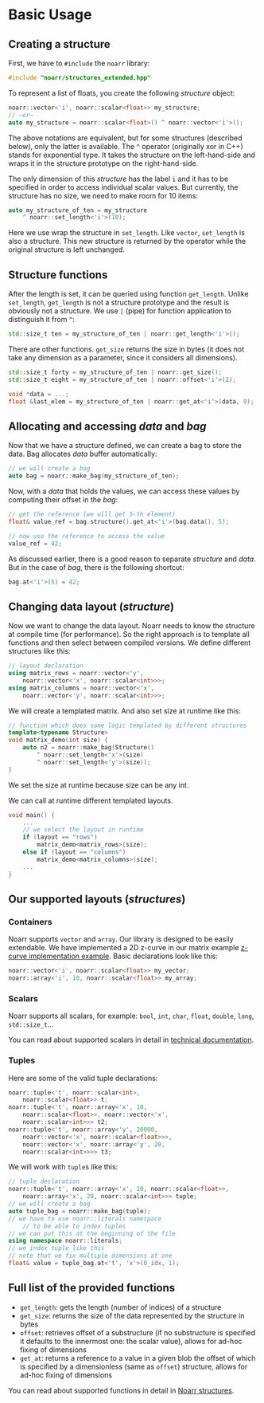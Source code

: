 # Basic Usage

## Creating a structure

First, we have to `#include` the `noarr` library:

```cpp
#include "noarr/structures_extended.hpp"
```

To represent a list of floats, you create the following *structure* object:

```cpp
noarr::vector<'i', noarr::scalar<float>> my_structure;
// ~or~
auto my_structure = noarr::scalar<float>() ^ noarr::vector<'i'>();
```

The above notations are equivalent, but for some structures (described below), only the latter is available. The `^` operator (originally xor in C++) stands for exponential type.
It takes the structure on the left-hand-side and wraps it in the structure prototype on the right-hand-side.

The only dimension of this *structure* has the label `i` and it has to be specified in order to access individual scalar values. But currently, the structure has no size, we need to make room for 10 items:

```cpp
auto my_structure_of_ten = my_structure 
	^ noarr::set_length<'i'>(10);
```

Here we use wrap the structure in `set_length`. Like `vector`, `set_length` is also a structure. This new structure is returned by the operator while the original structure is left unchanged.

## Structure functions

After the length is set, it can be queried using function `get_length`. Unlike `set_length`, `get_length` is not a structure prototype and the result is obviously not a structure.
We use `|` (pipe) for function application to distinguish it from `^`:

```cpp
std::size_t ten = my_structure_of_ten | noarr::get_length<'i'>();
```

There are other functions. `get_size` returns the size in bytes (it does not take any dimension as a parameter, since it considers all dimensions).

```cpp
std::size_t forty = my_structure_of_ten | noarr::get_size();
std::size_t eight = my_structure_of_ten | noarr::offset<'i'>(2);

void *data = ...;
float &last_elem = my_structure_of_ten | noarr::get_at<'i'>(data, 9);
```

## Allocating and accessing *data* and *bag*

Now that we have a structure defined, we can create a bag to store the data. Bag allocates *data* buffer automatically:

```cpp
// we will create a bag
auto bag = noarr::make_bag(my_structure_of_ten);
```

Now, with a *data* that holds the values, we can access these values by computing their offset in the *bag*:

```cpp
// get the reference (we will get 5-th element)
float& value_ref = bag.structure().get_at<'i'>(bag.data(), 5);

// now use the reference to access the value
value_ref = 42;
```

As discussed earlier, there is a good reason to separate *structure* and *data*. But in the case of *bag*, there is the following shortcut:

```cpp
bag.at<'i'>(5) = 42;
```

## Changing data layout (*structure*)

Now we want to change the data layout. Noarr needs to know the structure at compile time (for performance). So the right approach is to template all functions and then select between compiled versions. We define different structures like this:

```cpp
// layout declaration
using matrix_rows = noarr::vector<'y', 
	noarr::vector<'x', noarr::scalar<int>>>;
using matrix_columns = noarr::vector<'x', 
	noarr::vector<'y', noarr::scalar<int>>>;
```

We will create a templated matrix. And also set size at runtime like this:

```cpp
// function which does some logic templated by different structures
template<typename Structure>
void matrix_demo(int size) {
	auto n2 = noarr::make_bag(Structure() 
		^ noarr::set_length<'x'>(size) 
		^ noarr::set_length<'y'>(size));
}
```

We set the size at runtime because size can be any int.

We can call at runtime different templated layouts.

```cpp
void main() {
	...
	// we select the layout in runtime
	if (layout == "rows")
		matrix_demo<matrix_rows>(size);
	else if (layout == "columns")
		matrix_demo<matrix_columns>(size);
	...
}
```

## Our supported layouts (*structures*)

### Containers

Noarr supports `vector` and `array`. Our library is designed to be easily extendable. We have implemented a 2D z-curve in our matrix example [z-curve implementation example](../examples/matrix/z_curve.hpp "z-curve implementation example"). Basic declarations look like this:

```cpp
noarr::vector<'i', noarr::scalar<float>> my_vector;
noarr::array<'i', 10, noarr::scalar<float>> my_array;
```

### Scalars

Noarr supports all scalars, for example: `bool`, `int`, `char`, `float`, `double`, `long`, `std::size_t`...

You can read about supported scalars in detail in [technical documentation](../noarr_docs_tech/README.md "technical documentation").

### Tuples

Here are some of the valid tuple declarations:

```cpp
noarr::tuple<'t', noarr::scalar<int>, 
	noarr::scalar<float>> t;
noarr::tuple<'t', noarr::array<'x', 10, 
	noarr::scalar<float>>, noarr::vector<'x', 
	noarr::scalar<int>>> t2;
noarr::tuple<'t', noarr::array<'y', 20000, 
	noarr::vector<'x', noarr::scalar<float>>>,
	noarr::vector<'x', noarr::array<'y', 20, 
	noarr::scalar<int>>>> t3;
```

We will work with `tuple`s like this:

```cpp
// tuple declaration
noarr::tuple<'t', noarr::array<'x', 10, noarr::scalar<float>>, 
	noarr::array<'x', 20, noarr::scalar<int>>> tuple;
// we will create a bag
auto tuple_bag = noarr::make_bag(tuple);
// we have to use noarr::literals namespace 
	// to be able to index tuples
// we can put this at the beginning of the file
using namespace noarr::literals;
// we index tuple like this
// note that we fix multiple dimensions at one
float& value = tuple_bag.at<'t', 'x'>(0_idx, 1);
```

## Full list of the provided functions

- `get_length`: gets the length (number of indices) of a structure
- `get_size`: returns the size of the data represented by the structure in bytes
- `offset`: retrieves offset of a substructure (if no substructure is specified it defaults to the innermost one: the scalar value), allows for ad-hoc fixing of dimensions
- `get_at`: returns a reference to a value in a given blob the offset of which is specified by a dimensionless (same as `offset`) structure, allows for ad-hoc fixing of dimensions

You can read about supported functions in detail in [Noarr structures](../include/noarr/structures/README.md "Noarr structures").
